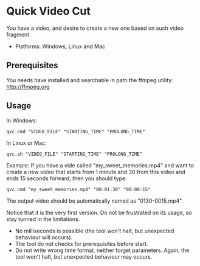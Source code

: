 # Quick Video Cut

You have a video, and desire to create a new one based on such video fragment.

* Platforms: Windows, Linux and Mac

## Prerequisites

You needs have installed and searchable in path the ffmpeg utility: http://ffmpeg.org

## Usage

In Windows:
```
qvc.cmd "VIDEO_FILE" "STARTING_TIME" "PROLONG_TIME"
```

In Linux or Mac:
```
qvc.sh "VIDEO_FILE" "STARTING_TIME" "PROLONG_TIME"
```

Example: If you have a vide called "my_sweet_memories.mp4" and want to create a new video that starts from 1 minute and 30 from this video and ends 15 seconds forward, then you should type:

```
qvc.cmd "my_sweet_memories.mp4" "00:01:30" "00:00:15"
```

The output video should be automatically named as "0130-0015.mp4".

Notice that it is the very first version. Do not be frustrated on its usage, so stay tunned in the limitations.

* No milliseconds is possible (the tool won't halt, but unexpected behaviour will occurs).
* The tool do not checks for prerequisites before start.
* Do not write wrong time format, neither forget parameters. Again, the tool won't halt, but unexpected behaviour may occurs.
